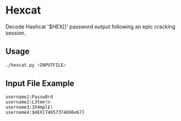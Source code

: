 # Hexcat
Decode Hashcat '$HEX[]' password output following an epic cracking session. 

## Usage
```bash
./hexcat.py <INPUTFILE>
```

## Input File Example
```
username1:Passw0rd
username2:L3tme!n
username3:3X4mpl£!
username4:$HEX[74657374696e67]
```
